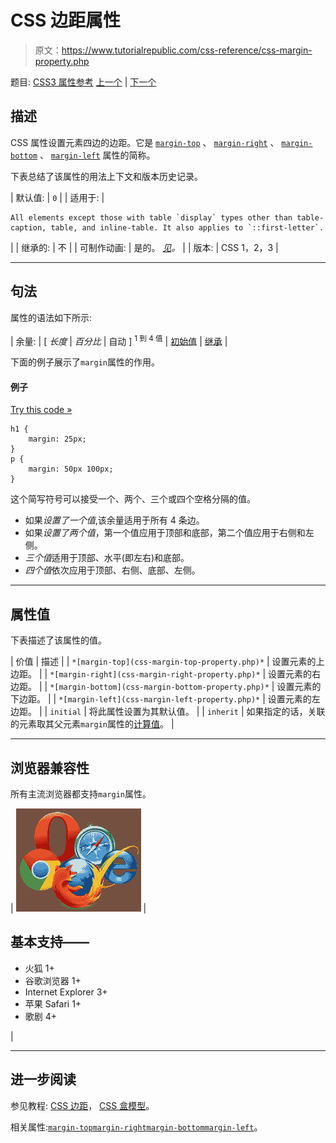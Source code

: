 # CSS 边距属性

> 原文：<https://www.tutorialrepublic.com/css-reference/css-margin-property.php>

题目: [CSS3 属性参考](css3-properties.php) [上一个](css-list-style-type-property.php) | [下一个](css-margin-bottom-property.php)

## 描述

CSS 属性设置元素四边的边距。它是 [`margin-top`](css-margin-top-property.php) 、 [`margin-right`](css-margin-right-property.php) 、 [`margin-bottom`](css-margin-bottom-property.php) 、 [`margin-left`](css-margin-left-property.php) 属性的简称。

下表总结了该属性的用法上下文和版本历史记录。

| 默认值: | `0` |
| 适用于: | 

```
All elements except those with table `display` types other than table-
caption, table, and inline-table. It also applies to `::first-letter`.
```

 |
| 继承的: | 不 |
| 可制作动画: | 是的。 [*见*](css-animatable-properties.php)*。* |
| 版本: | CSS 1，2，3 |

* * *

## 句法

属性的语法如下所示:

| 余量: | [ *长度* &#124; *百分比* &#124; 自动 ] <sup>1 到 4 值</sup> &#124; [初始值](../definitions.php#initial) &#124; [继承](../definitions.php#inherit) |

下面的例子展示了`margin`属性的作用。

#### 例子

[Try this code »](../codelab.php?topic=css&file=margin-property "Try this code using online Editor")

```
h1 {
    margin: 25px;
}
p {
    margin: 50px 100px;
}
```

这个简写符号可以接受一个、两个、三个或四个空格分隔的值。

*   如果*设置了一个值*,该余量适用于所有 4 条边。
*   如果*设置了两个值*，第一个值应用于顶部和底部，第二个值应用于右侧和左侧。
*   *三个值*适用于顶部、水平(即左右)和底部。
*   *四个值*依次应用于顶部、右侧、底部、左侧。

* * *

## 属性值

下表描述了该属性的值。

| 价值 | 描述 |
| `*[margin-top](css-margin-top-property.php)*` | 设置元素的上边距。 |
| `*[margin-right](css-margin-right-property.php)*` | 设置元素的右边距。 |
| `*[margin-bottom](css-margin-bottom-property.php)*` | 设置元素的下边距。 |
| `*[margin-left](css-margin-left-property.php)*` | 设置元素的左边距。 |
| `initial` | 将此属性设置为其默认值。 |
| `inherit` | 如果指定的话，关联的元素取其父元素`margin`属性的[计算值](../definitions.php#computed-value)。 |

* * *

## 浏览器兼容性

所有主流浏览器都支持`margin`属性。

| ![Browsers Icon](img/e9331123c77668c1832e541c2fca1002.png) | 

## 基本支持——

*   火狐 1+
*   谷歌浏览器 1+
*   Internet Explorer 3+
*   苹果 Safari 1+
*   歌剧 4+

 |

* * *

## 进一步阅读

参见教程: [CSS 边距](../css-tutorial/css-margin.php)， [CSS 盒模型](../css-tutorial/css-box-model.php)。

相关属性:[`margin-top`](css-margin-top-property.php)[`margin-right`](css-margin-right-property.php)[`margin-bottom`](css-margin-bottom-property.php)[`margin-left`](css-margin-left-property.php)。